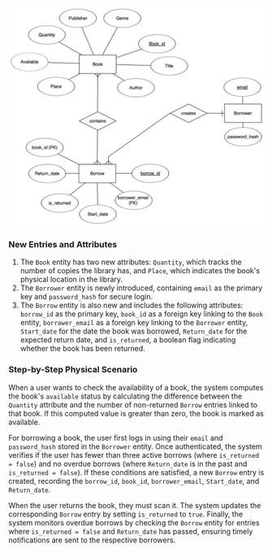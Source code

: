 ![ER Diagram](er.png)

### **New Entries and Attributes**

1. The `Book` entity has two new attributes: `Quantity`, which tracks the number of copies the library has, and `Place`, which indicates the book's physical location in the library. 
2. The `Borrower` entity is newly introduced, containing `email` as the primary key and `password_hash` for secure login. 
3. The `Borrow` entity is also new and includes the following attributes: `borrow_id` as the primary key, `book_id` as a foreign key linking to the `Book` entity, `borrower_email` as a foreign key linking to the `Borrower` entity, `Start_date` for the date the book was borrowed, `Return_date` for the expected return date, and `is_returned`, a boolean flag indicating whether the book has been returned.

### **Step-by-Step Physical Scenario**

When a user wants to check the availability of a book, the system computes the book's `available` status by calculating the difference between the `Quantity` attribute and the number of non-returned `Borrow` entries linked to that book. If this computed value is greater than zero, the book is marked as available.

For borrowing a book, the user first logs in using their `email` and `password_hash` stored in the `Borrower` entity. Once authenticated, the system verifies if the user has fewer than three active borrows (where `is_returned = false`) and no overdue borrows (where `Return_date` is in the past and `is_returned = false`). If these conditions are satisfied, a new `Borrow` entry is created, recording the `borrow_id`, `book_id`, `borrower_email`, `Start_date`, and `Return_date`.

When the user returns the book, they must scan it. The system updates the corresponding `Borrow` entry by setting `is_returned` to `true`. Finally, the system monitors overdue borrows by checking the `Borrow` entity for entries where `is_returned = false` and `Return_date` has passed, ensuring timely notifications are sent to the respective borrowers.